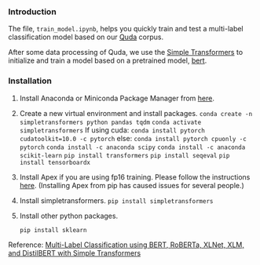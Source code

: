 ### Introduction

The file, `train_model.ipynb`, helps you quickly train and test a multi-label classification model based on our [Quda](https://github.com/freenli/quda) corpus. 

After some data processing of Quda, we use the [Simple Transformers](https://github.com/ThilinaRajapakse/simpletransformers) to initialize and train a model based on a pretrained model, [bert](https://github.com/google-research/bert/).

### Installation

1. Install Anaconda or Miniconda Package Manager from [here](https://www.anaconda.com/distribution/).

2. Create a new virtual environment and install packages.
   `conda create -n simpletransformers python pandas tqdm`
   `conda activate simpletransformers`
   If using cuda:
   `conda install pytorch cudatoolkit=10.0 -c pytorch`
   else:
   `conda install pytorch cpuonly -c pytorch`
   `conda install -c anaconda scipy`
   `conda install -c anaconda scikit-learn`
   `pip install transformers`
   `pip install seqeval`
   `pip install tensorboardx`

3. Install Apex if you are using fp16 training. Please follow the instructions [here](https://github.com/NVIDIA/apex). (Installing Apex from pip has caused issues for several people.)

4. Install simpletransformers.
   `pip install simpletransformers`

5. Install other python packages.

   `pip install sklearn`

Reference: [Multi-Label Classification using BERT, RoBERTa, XLNet, XLM, and DistilBERT with Simple Transformers](https://towardsdatascience.com/multi-label-classification-using-bert-roberta-xlnet-xlm-and-distilbert-with-simple-transformers-b3e0cda12ce5)

